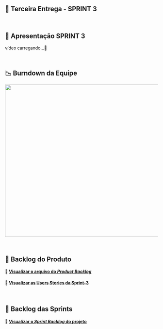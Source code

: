 ## :bookmark: Terceira Entrega - SPRINT 3

<br>

## 🚀 Apresentação SPRINT 3

vídeo carregando...🔋

<br>

## :chart_with_downwards_trend: Burndown da Equipe

<img src = "https://github.com/Doc-Docker/APIMidAll/blob/main/Images/burndow33.png" width="890" height="500"/></h1>

<br>

## :newspaper: Backlog do Produto

#### 🔗 [Visualizar o arquivo do *Product Backlog*](https://github.com/Doc-Docker/APIMidAll/blob/main/Images/backlog_22.png)

#### 🔗 [Visualizar as Users Stories da Sprint-3](https://github.com/Doc-Docker/APIMidAll/projects/3)

<br>

## :dart: Backlog das Sprints

#### 🔗 [Visualizar o *Sprint Backlog* do projeto](https://github.com/Doc-Docker/APIMidAll/blob/main/Images/backlog_sprint2.png)

<br>
